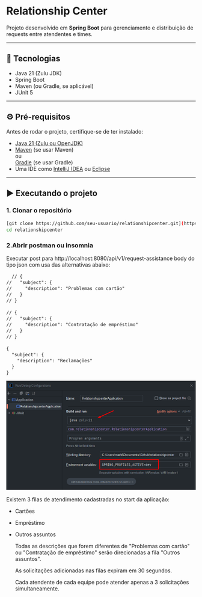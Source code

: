 # Relationship Center

Projeto desenvolvido em **Spring Boot** para gerenciamento e distribuição de requests entre atendentes e times.

---

## 🚀 Tecnologias
- Java 21 (Zulu JDK)
- Spring Boot
- Maven (ou Gradle, se aplicável)
- JUnit 5

---

## ⚙️ Pré-requisitos

Antes de rodar o projeto, certifique-se de ter instalado:
- [Java 21 (Zulu ou OpenJDK)](https://www.azul.com/downloads/?package=jdk)
- [Maven](https://maven.apache.org/download.cgi) (se usar Maven)  
  ou  
  [Gradle](https://gradle.org/install/) (se usar Gradle)
- Uma IDE como [IntelliJ IDEA](https://www.jetbrains.com/idea/) ou [Eclipse](https://www.eclipse.org/)

---

## ▶️ Executando o projeto

### 1. Clonar o repositório
```bash
[git clone https://github.com/seu-usuario/relationshipcenter.git](https://github.com/MarhlonKorb/relationshipcenter.git)
cd relationshipcenter
```

### 2.Abrir postman ou insomnia
  Executar post para http://localhost:8080/api/v1/request-assistance
  body do tipo json com usa das alternativas abaixo:
```
  // {
//   "subject": {
//     "description": "Problemas com cartão"
//   }
// }

// {
//   "subject": {
//     "description": "Contratação de empréstimo"
//   }
// }

{
  "subject": {
    "description": "Reclamações"
  }
}
```

![Texto alternativo](https://github.com/MarhlonKorb/relationshipcenter/blob/master/run.png)

Existem 3 filas de atendimento cadastradas no start da aplicação:

- Cartões
- Empréstimo
- Outros assuntos

  Todas as descrições que forem diferentes de "Problemas com cartão" ou "Contratação de empréstimo" serão direcionadas a fila "Outros assuntos".

  As solicitações adicionadas nas filas expiram em 30 segundos.

  Cada atendente de cada equipe pode atender apenas a 3 solicitações simultaneamente.
